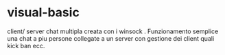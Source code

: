 # visual-basic
client/ server chat multipla creata con i winsock . Funzionamento semplice una chat a piu persone collegate a un server con gestione dei client quali kick ban ecc.
